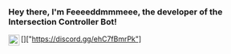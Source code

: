### Hey there, I'm Feeeeddmmmeee, the developer of the Intersection Controller Bot!
[<img align= "left" alt="IC Discord" width="22px" src="https://cdn4.iconfinder.com/data/icons/logos-and-brands/512/91_Discord_logo_logos-512.png" />]["https://discord.gg/ehC7fBmrPk"]
